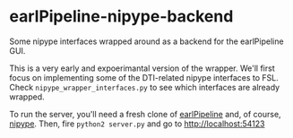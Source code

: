 earlPipeline-nipype-backend
===========================

Some nipype interfaces wrapped around as a backend for the earlPipeline GUI.

This is a very early and expoerimantal version of the wrapper. We'll first focus on implementing some of the DTI-related nipype interfaces to FSL. Check `nipype_wrapper_interfaces.py` to see which interfaces are already wrapped.

To run the server, you'll need a fresh clone of [earlPipeline](https://github.com/belevtsoff/earlPipeline) and, of course, [nipype](https://github.com/nipy/nipype). Then, fire `python2 server.py` and go to [http://localhost:54123](http://localhost:54123)
